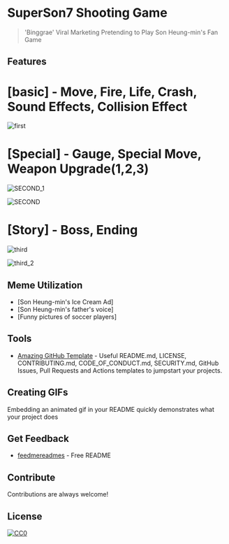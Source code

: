 # SuperSon7 Shooting Game 

> 'Binggrae' Viral Marketing Pretending to Play Son Heung-min's Fan Game
  
## Features

# [basic] - Move, Fire, Life, Crash, Sound Effects, Collision Effect

![first](https://user-images.githubusercontent.com/87745990/127656977-4048553f-e03c-4871-8dce-4af5b7863687.gif)



# [Special] - Gauge, Special Move, Weapon Upgrade(1,2,3)

![SECOND_1](https://user-images.githubusercontent.com/87745990/127659473-c5ae95fe-1d67-4993-8152-9b00b55964c5.gif)

![SECOND](https://user-images.githubusercontent.com/87745990/127659582-e3bc95d4-2498-474a-8c1b-755d0d9c8ca9.gif)


# [Story] - Boss, Ending

![third](https://user-images.githubusercontent.com/87745990/127661412-8c798ecc-7bbd-4c23-a7d5-131a64c3e335.gif)

![third_2](https://user-images.githubusercontent.com/87745990/127661460-21e58448-5a0e-4a65-8020-e0a664556a86.gif)



## Meme Utilization

- [Son Heung-min's Ice Cream Ad]
- [Son Heung-min's father's voice]
- [Funny pictures of soccer players]


## Tools

- [Amazing GitHub Template](https://github.com/dec0dOS/amazing-github-template#readme) - Useful README.md, LICENSE, CONTRIBUTING.md, CODE_OF_CONDUCT.md, SECURITY.md, GitHub Issues, Pull Requests and Actions templates to jumpstart your projects.


## Creating GIFs

Embedding an animated gif in your README quickly demonstrates what your project does 
## Get Feedback

- [feedmereadmes](https://github.com/LappleApple/feedmereadmes#readme) - Free README 

## Contribute

Contributions are always welcome!

## License

[![CC0](https://licensebuttons.net/p/zero/1.0/88x31.png)](https://creativecommons.org/publicdomain/zero/1.0/)

